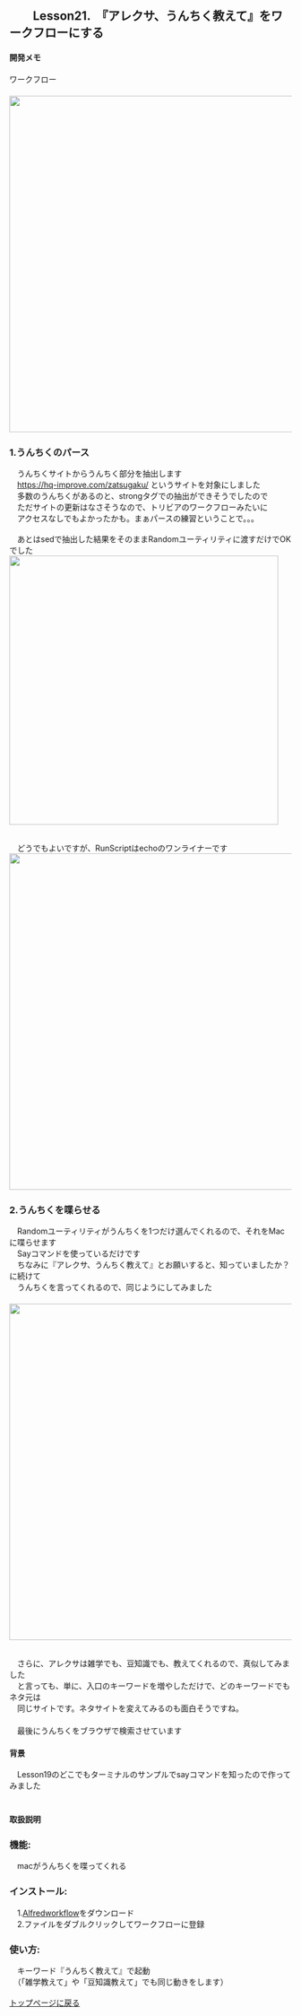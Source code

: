 ## 　　Lesson21.　『アレクサ、うんちく教えて』をワークフローにする  
#### 開発メモ
ワークフロー
<br>　<img width="600" src="https://user-images.githubusercontent.com/40127279/127756657-844234f8-22e1-4109-9f9b-44d84bb8a50f.png">

### 1.うんちくのパース
　うんちくサイトからうんちく部分を抽出します
<br>　https://hq-improve.com/zatsugaku/ というサイトを対象にしました
<br>　多数のうんちくがあるのと、strongタグでの抽出ができそうでしたので
<br>　ただサイトの更新はなさそうなので、トリビアのワークフローみたいに
<br>　アクセスなしでもよかったかも。まぁパースの練習ということで。。。
<br>
<br>　あとはsedで抽出した結果をそのままRandomユーティリティに渡すだけでOKでした
<br><img width="480" src="https://user-images.githubusercontent.com/40127279/127756701-a2cee3b6-17c0-48e5-9557-7cd318578f61.png">

<br>　どうでもよいですが、RunScriptはechoのワンライナーです
<br><img width="600" src="https://user-images.githubusercontent.com/40127279/127756681-2c533971-0d83-4031-8af3-da51c37e6d17.png">
### 2.うんちくを喋らせる
　Randomユーティリティがうんちくを1つだけ選んでくれるので、それをMacに喋らせます
<br>　Sayコマンドを使っているだけです
<br>　ちなみに『アレクサ、うんちく教えて』とお願いすると、知っていましたか？に続けて
<br>　うんちくを言ってくれるので、同じようにしてみました
<br>　<img width="600" src="https://user-images.githubusercontent.com/40127279/127756713-aac3cd66-7573-402b-af4d-b3bb2f3db7fe.png">

<br>　さらに、アレクサは雑学でも、豆知識でも、教えてくれるので、真似してみました
<br>　と言っても、単に、入口のキーワードを増やしただけで、どのキーワードでもネタ元は
<br>　同じサイトです。ネタサイトを変えてみるのも面白そうですね。
<br>　
<br>　最後にうんちくをブラウザで検索させています
<br>
#### 背景
　Lesson19のどこでもターミナルのサンプルでsayコマンドを知ったので作ってみました
<br>　
#### 取扱説明
### 機能:
　macがうんちくを喋ってくれる
### インストール:
　1.[Alfredworkflow](https://github.com/KitanoTamotsu/unchiku/releases/download/1.0/unchiku.alfredworkflow.zip)をダウンロード 
<br>　2.ファイルをダブルクリックしてワークフローに登録
### 使い方:
　キーワード『うんちく教えて』で起動
<br>　（「雑学教えて」や「豆知識教えて」でも同じ動きをします）
<br>
<br>
[トップページに戻る](https://kitanotamotsu.github.io/)

